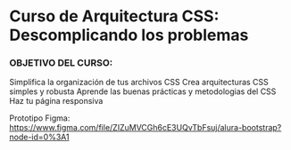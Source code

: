 # Curso de Arquitectura CSS: Descomplicando los problemas

### OBJETIVO DEL CURSO:

Simplifica la organización de tus archivos CSS
Crea arquitecturas CSS simples y robusta
Aprende las buenas prácticas y metodologias del CSS
Haz tu página responsiva

Prototipo Figma: https://www.figma.com/file/ZIZuMVCGh6cE3UQvTbFsuj/alura-bootstrap?node-id=0%3A1
